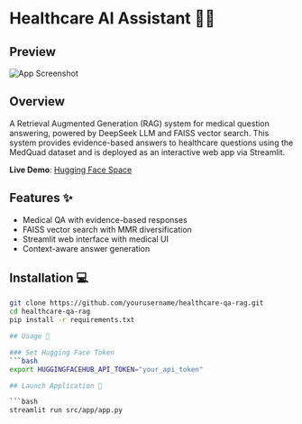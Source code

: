 # Healthcare AI Assistant 🤖💊

## Preview
![App Screenshot](https://raw.githubusercontent.com/Sheryar1998/HealthCare_QA_System/assets/qa-screenshot.png)

## Overview
A Retrieval Augmented Generation (RAG) system for medical question answering, powered by DeepSeek LLM and FAISS vector search. This system provides evidence-based answers to healthcare questions using the MedQuad dataset and is deployed as an interactive web app via Streamlit.

**Live Demo**: [Hugging Face Space](https://sheryar1998-healthcare-qa-system.hf.space)

## Features ✨
- Medical QA with evidence-based responses
- FAISS vector search with MMR diversification
- Streamlit web interface with medical UI
- Context-aware answer generation


## Installation 💻
```bash
git clone https://github.com/yourusername/healthcare-qa-rag.git
cd healthcare-qa-rag
pip install -r requirements.txt

## Usage 🏥

### Set Hugging Face Token
```bash
export HUGGINGFACEHUB_API_TOKEN="your_api_token"

## Launch Application 🚀

```bash
streamlit run src/app/app.py
